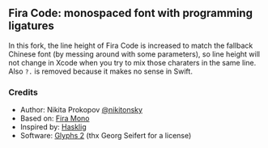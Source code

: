## Fira Code: monospaced font with programming ligatures

In this fork, the line height of Fira Code is increased to match the fallback Chinese font (by messing around with some parameters), so line height will not change in Xcode when you try to mix those charaters in the same line. Also `?.` is removed because it makes no sense in Swift.

### Credits

- Author: Nikita Prokopov [@nikitonsky](https://twitter.com/nikitonsky)
- Based on: [Fira Mono](https://github.com/mozilla/Fira)
- Inspired by: [Hasklig](https://github.com/i-tu/Hasklig)
- Software: [Glyphs 2](https://glyphsapp.com) (thx Georg Seifert for a license)


